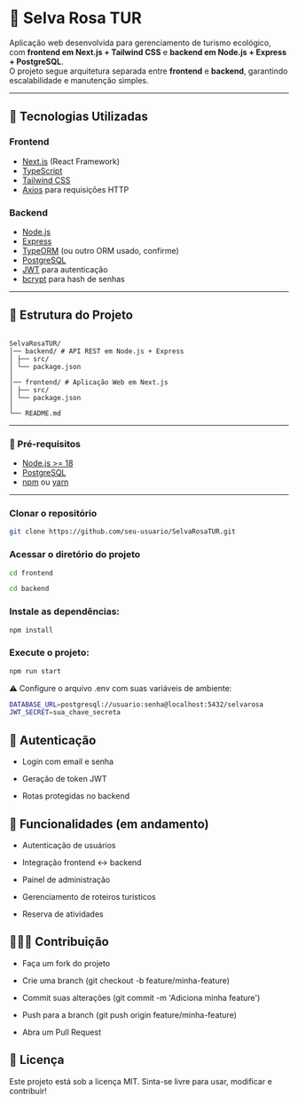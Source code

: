 # 🌿 Selva Rosa TUR

Aplicação web desenvolvida para gerenciamento de turismo ecológico, com **frontend em Next.js + Tailwind CSS** e **backend em Node.js + Express + PostgreSQL**.  
O projeto segue arquitetura separada entre **frontend** e **backend**, garantindo escalabilidade e manutenção simples.

---

## 🚀 Tecnologias Utilizadas

### Frontend
- [Next.js](https://nextjs.org/) (React Framework)
- [TypeScript](https://www.typescriptlang.org/)
- [Tailwind CSS](https://tailwindcss.com/)
- [Axios](https://axios-http.com/) para requisições HTTP

### Backend
- [Node.js](https://nodejs.org/)
- [Express](https://expressjs.com/)
- [TypeORM](https://typeorm.io/) (ou outro ORM usado, confirme)
- [PostgreSQL](https://www.postgresql.org/)
- [JWT](https://jwt.io/) para autenticação
- [bcrypt](https://www.npmjs.com/package/bcrypt) para hash de senhas

---

## 📂 Estrutura do Projeto

```plaintext

SelvaRosaTUR/
│── backend/ # API REST em Node.js + Express
│ ├── src/
│ └── package.json
│
│── frontend/ # Aplicação Web em Next.js
│ ├── src/
│ └── package.json
│
└── README.md
```

---

### 🔹 Pré-requisitos
- [Node.js >= 18](https://nodejs.org/)
- [PostgreSQL](https://www.postgresql.org/)
- [npm](https://www.npmjs.com/) ou [yarn](https://yarnpkg.com/)

---

### Clonar o repositório

```bash
git clone https://github.com/seu-usuario/SelvaRosaTUR.git
```

### Acessar o diretório do projeto
```bash
cd frontend
```
```bash
cd backend
```

### Instale as dependências:
```bash
npm install
```

### Execute o projeto:
```bash
npm run start
```

⚠️ Configure o arquivo .env com suas variáveis de ambiente:

```bash
DATABASE_URL=postgresql://usuario:senha@localhost:5432/selvarosa
JWT_SECRET=sua_chave_secreta
```
## 🔐 Autenticação
- Login com email e senha

- Geração de token JWT

- Rotas protegidas no backend

## 📌 Funcionalidades (em andamento)
- Autenticação de usuários

- Integração frontend ↔ backend

- Painel de administração

- Gerenciamento de roteiros turísticos

- Reserva de atividades

## 👩🏽‍💻 Contribuição
- Faça um fork do projeto

- Crie uma branch (git checkout -b feature/minha-feature)

- Commit suas alterações (git commit -m 'Adiciona minha feature')

- Push para a branch (git push origin feature/minha-feature)

- Abra um Pull Request

## 📄 Licença
Este projeto está sob a licença MIT.
Sinta-se livre para usar, modificar e contribuir!